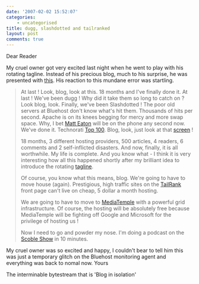 ```yaml
---
date: '2007-02-02 15:52:07'
categories:
    - uncategorised
title: dugg, slashdotted and tailranked
layout: post
comments: true
---
```

Dear Reader

My cruel owner got very excited last night when he went to play with his
rotating tagline. Instead of his precious blog, much to his surprise, he
was presented with
[this](http://flickr.com/photos/70276096@N00/376841735/). His reaction
to this mundane error was startling.

> At last ! Look, blog, look at this. 18 months and I've finally done
> it. At last ! We've been dugg ! Why did it take them so long to catch
> on ? Look blog, look. Finally, we've been Slashdotted !
> The poor old servers at Bluehost don't know what's hit them. Thousands
> of hits per second. Apache is on its knees begging for mercy and more
> swap space. Why, I bet [Matt Eaton](http://mattheaton.com) will be on
> the phone any second now. We've done it.
> Technorati [Top 100](http://technorati.com/pop/blogs/).
> Blog, look, just look at that
> [screen](http://flickr.com/photos/70276096@N00/376841735/) !
>
> 18 months, 3 different hosting providers, 500 articles, 4 readers, 6
> comments and 2 self-inflicted disasters. And now, finally, it is all
> worthwhile. My life is complete. And you know what - I think it is
> very interesting how all this happened shortly after my brilliant idea
> to introduce the rotating
> [tagline](http://www.nbrightside.com/blog/2007/01/29/how-to-rotate-taglines-on-your-wordpress-blog/).
>
> Of course, you know what this means, blog. We're going to have to move
> house (again). Prestigious, high traffic sites on the
> [TailRank](http://tailrank.com/) front page can't live on cheap, 5
> dollar a month hosting.
>
> We are going to have to move to
> [MediaTemple](http://www.mediatemple.net/) with a powerful grid
> infrastructure. Of course, the hosting will be absolutely free because
> MediaTemple will be fighting off Google and Microsoft for the
> privilege of hosting us !
>
> Now I need to go and powder my nose. I'm doing a podcast on the
> [Scoble Show](http://www.podtech.net/scobleshow/) in 10 minutes.

My cruel owner was so excited and happy, I couldn't bear to tell him
this was just a temporary glitch on the Bluehost monitoring agent and
everything was back to nomal now.
Yours

The interminable bytestream that is 'Blog in isolation'
